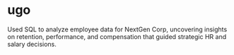 # ugo
Used SQL to analyze employee data for NextGen Corp, uncovering insights on retention, performance, and compensation that guided strategic HR and salary decisions.
